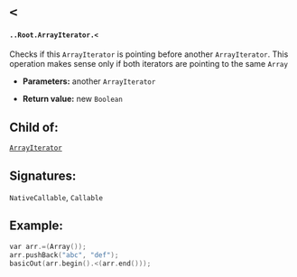 # `<`

#### `..Root.ArrayIterator.<`

Checks if this `ArrayIterator` is pointing before another `ArrayIterator`. This operation makes sense only if both iterators are pointing to the same `Array`

* **Parameters:** another `ArrayIterator`

* **Return value:** new `Boolean`

## Child of:

[`ArrayIterator`](docs..Root.ArrayIterator.md)

## Signatures:

`NativeCallable`, `Callable`


## Example:

```c
var arr.=(Array());
arr.pushBack("abc", "def");
basicOut(arr.begin().<(arr.end()));
```